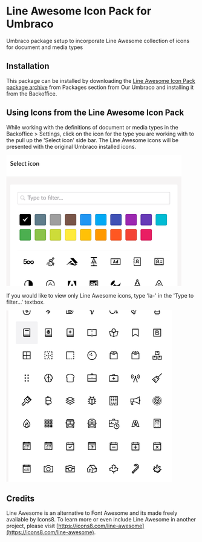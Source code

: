 # Line Awesome Icon Pack for Umbraco
Umbraco package setup to incorporate Line Awesome collection of icons for document and media types

## Installation
This package can be installed by downloading the [Line Awesome Icon Pack package archive](https://our.umbraco.com/packages/backoffice-extensions/line-awesome-icon-pack/) from Packages section from Our Umbraco and installing it from the Backoffice.

## Using Icons from the Line Awesome Icon Pack
While working with the definitions of document or media types in the Backoffice > Settings, click on the icon for the type you are working with to the pull up the 'Select icon' side bar.  The Line Awesome icons will be presented with the original Umbraco installed icons.

![Initial 'Select icon' view for definitions of document and media types](sc-line-awesome-setup.png)

If you would like to view only Line Awesome icons, type 'la-' in the 'Type to filter...' textbox. 

![Line Awesome icons available for uses](sc-line-awesome-icon-pack-example.png)

## Credits
Line Awesome is an alternative to Font Awesome and its made freely available by Icons8.  To learn more or even include Line Awesome in another project, please visit [https://icons8.com/line-awesome](https://icons8.com/line-awesome).